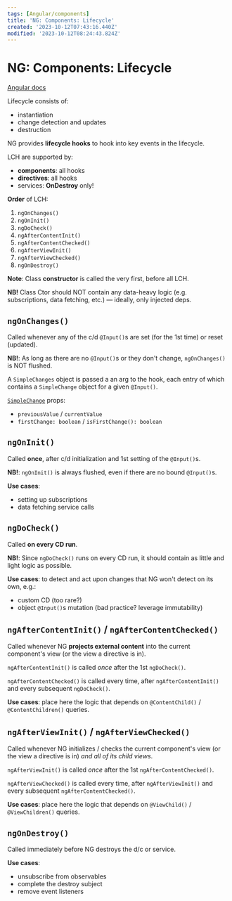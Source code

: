 ```yaml
---
tags: [Angular/components]
title: 'NG: Components: Lifecycle'
created: '2023-10-12T07:43:16.440Z'
modified: '2023-10-12T08:24:43.824Z'
---
```


# NG: Components: Lifecycle

[Angular docs](https://angular.io/guide/lifecycle-hooks)

Lifecycle consists of:
- instantiation
- change detection and updates
- destruction

NG provides **lifecycle hooks** to hook into key events in the lifecycle.

LCH are supported by:
- **components**: all hooks
- **directives**: all hooks
- services: **OnDestroy** only!

**Order** of LCH:
1. `ngOnChanges()`
2. `ngOnInit()`
3. `ngDoCheck()`
4. `ngAfterContentInit()`
5. `ngAfterContentChecked()`
6. `ngAfterViewInit()`
7. `ngAfterViewChecked()`
8. `ngOnDestroy()`

**Note**: Class **constructor** is called the very first, before all LCH.

**NB!** Class Ctor should NOT contain any data-heavy logic (e.g. subscriptions, data fetching, etc.) &mdash; ideally, only injected deps.


## `ngOnChanges()`

Called whenever any of the c/d `@Input()`s are set (for the 1st time) or reset (updated).

**NB!**: As long as there are no `@Input()`s or they don't change, `ngOnChanges()` is NOT flushed.

A `SimpleChanges` object is passed a an arg to the hook, each entry of which contains a `SimpleChange` object for a given `@Input()`.

[`SimpleChange`](https://angular.io/api/core/SimpleChange) props:
- `previousValue` / `currentValue`
- `firstChange: boolean` / `isFirstChange(): boolean`


## `ngOnInit()`

Called **once**, after c/d initialization and 1st setting of the `@Input()`s.

**NB!**: `ngOnInit()` is always flushed, even if there are no bound `@Input()`s.

**Use cases**:
- setting up subscriptions
- data fetching service calls


## `ngDoCheck()`

Called **on every CD run**.

**NB!**: Since `ngDoCheck()` runs on every CD run, it should contain as little and light logic as possible.

**Use cases**: to detect and act upon changes that NG won't detect on its own, e.g.:
- custom CD (too rare?)
- object `@Input()`s mutation (bad practice? leverage immutability)


## `ngAfterContentInit()` / `ngAfterContentChecked()`

Called whenever NG **projects external content** into the current component's view (or the view a directive is in).

`ngAfterContentInit()` is called _once_ after the 1st `ngDoCheck()`.

`ngAfterContentChecked()` is called every time, after `ngAfterContentInit()` and every subsequent `ngDoCheck()`.

**Use cases**: place here the logic that depends on `@ContentChild()` / `@ContentChildren()` queries.


## `ngAfterViewInit()` / `ngAfterViewChecked()`

Called whenever NG initializes / checks the current component's view (or the view a directive is in) _and all of its child views_.

`ngAfterViewInit()` is called _once_ after the 1st `ngAfterContentChecked()`.

`ngAfterViewChecked()` is called every time, after `ngAfterViewInit()` and every subsequent `ngAfterContentChecked()`.

**Use cases**: place here the logic that depends on `@ViewChild()` / `@ViewChildren()` queries.


## `ngOnDestroy()`

Called immediately before NG destroys the d/c or service.

**Use cases**:
- unsubscribe from observables
- complete the destroy subject
- remove event listeners




